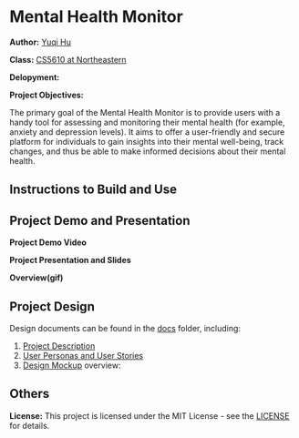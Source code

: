# Mental Health Monitor
**Author:** [Yuqi Hu](https://yuqihu1103.github.io/)

**Class:** [CS5610 at Northeastern](https://johnguerra.co/classes/webDevelopment_fall_2023/)

**Delopyment:**

**Project Objectives:**

The primary goal of the Mental Health Monitor is to provide users with a handy tool for assessing and monitoring their mental health (for example, anxiety and depression levels). It aims to offer a user-friendly and secure platform for individuals to gain insights into their mental well-being, track changes, and thus be able to make informed decisions about their mental health.

## Instructions to Build and Use

## Project Demo and Presentation
**Project Demo Video**

**Project Presentation and Slides**

**Overview(gif)**

## Project Design
Design documents can be found in the [docs](docs) folder, including:
1. [Project Description](docs/project_description.txt)
2. [User Personas and User Stories](docs/user_personas_and_stories.txt)
3. [Design Mockup]()  overview:

## Others
**License:** This project is licensed under the MIT License - see the [LICENSE](LICENSE) for details.
